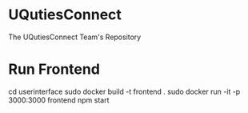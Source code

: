 # UQutiesConnect
The UQutiesConnect Team's Repository

# Run Frontend
cd userinterface
sudo docker build -t frontend .
sudo docker run -it -p 3000:3000 frontend npm start